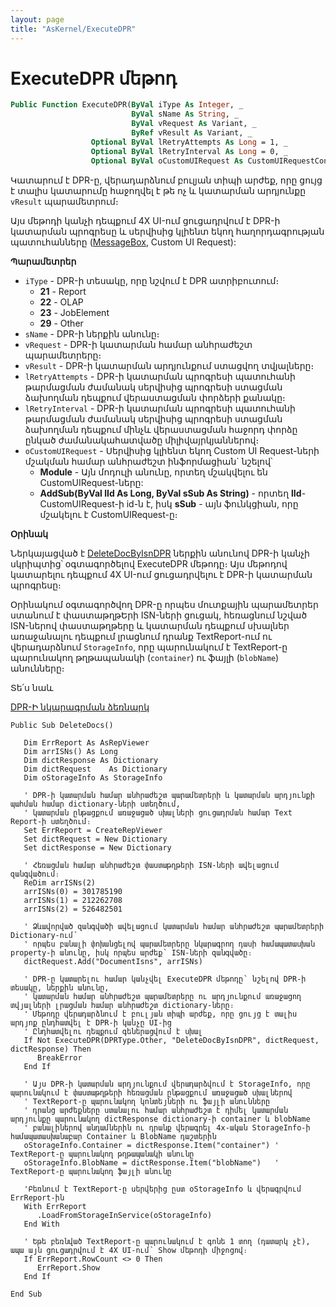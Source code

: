 ```yaml
---
layout: page
title: "AsKernel/ExecuteDPR"
---
```


# ExecuteDPR մեթոդ

```vb
Public Function ExecuteDPR(ByVal iType As Integer, _
                           ByVal sName As String, _
                           ByVal vRequest As Variant, _
                           ByRef vResult As Variant, _
                  Optional ByVal lRetryAttempts As Long = 1, _
                  Optional ByVal lRetryInterval As Long = 0, _
                  Optional ByVal oCustomUIRequest As CustomUIRequestConfig) As Boolean
```

Կատարում է DPR-ը, վերադարձնում բուլյան տիպի արժեք, որը ցույց է տալիս կատարումը հաջողվել է թե ոչ և կատարման արդյունքը `vResult` պարամետրում։

Այս մեթոդի կանչի դեպքում 4X UI-ում ցուցադրվում է DPR-ի կատարման պրոգրեսը և սերվիսից կլիենտ եկող հաղորդագրության պատուհանները ([MessageBox](), Custom UI Request):

**Պարամետրեր**

* `iType` - DPR-ի տեսակը, որը նշվում է DPR ատրիբուտում։
  * **21** - Report
  * **22** - OLAP
  * **23** - JobElement
  * **29** - Other
* `sName` - DPR-ի ներքին անունը։
* `vRequest` - DPR-ի կատարման համար անհրաժեշտ պարամետրերը։
* `vResult` - DPR-ի կատարման արդյունքում ստացվող տվյալները։
* `lRetryAttempts` - DPR-ի կատարման պրոգրեսի պատուհանի թարմացման ժամանակ սերվիսից պրոգրեսի ստացման ձախողման դեպքում վերաստացման փորձերի քանակը։
* `lRetryInterval` - DPR-ի կատարման պրոգրեսի պատուհանի թարմացման ժամանակ սերվիսից պրոգրեսի ստացման ձախողման դեպքում մինչև վերաստացման հաջորդ փորձը ընկած ժամանակահատվածը միլիվայրկյաններով։
* `oCustomUIRequest` - Սերվիսից կլիենտ եկող Custom UI Request-ների մշակման համար անհրաժեշտ ինֆորմացիան` նշելով՝
  * **Module** - Այն մոդուլի անունը, որտեղ մշակվելու են CustomUIRequest-ները:
  * **AddSub(ByVal lId As Long, ByVal sSub As String)** - որտեղ **lId**- CustomUIRequest-ի id-ն է, իսկ **sSub** - այն ֆունկցիան, որը մշակելու է CustomUIRequest-ը։

**Օրինակ**

Ներկայացված է [DeleteDocByIsnDPR](https://armsoft.github.io/as8x-docs/src/server_api/examples/dpr/code.html) ներքին անունով DPR-ի կանչի սկրիպտից՝ օգտագործելով ExecuteDPR մեթոդը։
Այս մեթոդով կատարելու դեպքում 4X UI-ում ցուցադրվելու է DPR-ի կատարման պրոգրեսը։

Օրինակում օգտագործվող DPR-ը որպես մուտքային պարամետրեր ստանում է փաստաթղթԵրի ISN-ների ցուցակ, հեռացնում նշված ISN-ներով փաստաթղթերը և կատարման դեպքում սխալներ առաջանալու դեպքում լրացնում դրանք TextReport-ում ու վերադարձնում `StorageInfo`, որը պարունակում է TextReport-ը պարունակող թղթապանակի (`container`) ու ֆայլի (`blobName`) անունները։

Տե՛ս նաև

[DPR-Ի նկարագրման ձեռնարկ](https://armsoft.github.io/as8x-docs/src/server_api/definitions/dpr_guide.html)

```as4x
Public Sub DeleteDocs()

   Dim ErrReport As AsRepViewer
   Dim arrISNs() As Long
   Dim dictResponse As Dictionary
   Dim dictRequest    As Dictionary
   Dim oStorageInfo As StorageInfo

   ' DPR-ի կատարման համար անհրաժեշտ պարամետրերի և կատարման արդյունքի պահման համար dictionary-ների ստեղծում,
   ' կատարման ընթացքում առաջացած սխալների ցուցադրման համար Text Report-ի ստեղծում։
   Set ErrReport = CreateRepViewer
   Set dictRequest = New Dictionary
   Set dictResponse = New Dictionary

   ' Հեռացման համար անհրաժեշտ փաստաթղթերի ISN-ների ավելացում զանգվածում։
   ReDim arrISNs(2)
   arrISNs(0) = 301785190
   arrISNs(1) = 212262708
   arrISNs(2) = 526482501

   ' Ձևավորված զանգվածի ավելացում կատարման համար անհրաժեշտ պարամետրերի Dictionary-ում՝ 
   ' որպես բանալի փոխանցելով պարամետրերը նկարագրող դասի համապատասխան property-ի անունը, իսկ որպես արժեք՝ ISN-ների զանգվածը։
   dictRequest.Add("DocumentIsns", arrISNs)

   ' DPR-ը կատարելու համար կանչվել ExecuteDPR մեթոդը՝ նշելով DPR-ի տեսակը, ներքին անունը,
   ' կատարման համար անհրաժեշտ պարամետրերը ու արդյունքում առաջացող տվյալների լրացման համար անհրաժեշտ dictionary-ները։
   ' Մեթոդը վերադարձնում է բուլյան տիպի արժեք, որը ցույց է տալիս արդյոք ընդհատվել է DPR-ի կանչը UI-ից
   ' Ընդհատվելու դեպքում գեներացվում է սխալ
   If Not ExecuteDPR(DPRType.Other, "DeleteDocByIsnDPR", dictRequest, dictResponse) Then
      BreakError
   End If
	
   ' Այս DPR-ի կատարման արդյունքում վերադարձվում է StorageInfo, որը պարունակում է փաստաթղթերի հեռացման ընթացքում առաջացած սխալներով 
   ' TextReport-ը պարունակող կոնտեյների ու ֆայլի անունները
   ' դրանց արժեքները ստանալու համար անհրաժեշտ է դիմել կատարման արդյունքը պարունակող dictResponse dictionary-ի container և blobName
   ' բանալիներով անդամներին ու դրանք վերագրել 4x-ական StorageInfo-ի համապատասխանաբար Container և BlobName դաշտերին
   oStorageInfo.Container = dictResponse.Item("container") ' TextReport-ը պարունակող թղթապանակի անունը
   oStorageInfo.BlobName = dictResponse.Item("blobName")   ' TextReport-ը պարունակող ֆայլի անունը

   'Բեռնում է TextReport-ը սերվերից ըստ oStorageInfo և վերագրվում ErrReport-ին
   With ErrReport
	  .LoadFromStorageInService(oStorageInfo)
   End With

   ' Եթե բեռնված TextReport-ը պարունակում է գոնե 1 տող (դատարկ չէ), ապա այն ցուցադրվում է 4X UI-ում՝ Show մեթոդի միջոցով։
   If ErrReport.RowCount <> 0 Then
	  ErrReport.Show
   End If

End Sub
```